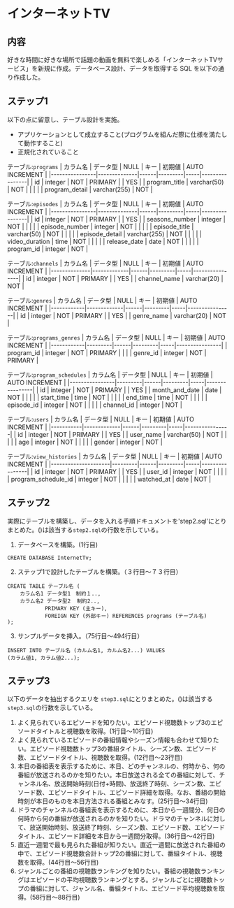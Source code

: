 # インターネットTV
## 内容
好きな時間に好きな場所で話題の動画を無料で楽しめる「インターネットTVサービス」を新規に作成。データベース設計、データを取得する SQL を以下の通り作成した。

## ステップ1
以下の点に留意し、テーブル設計を実施。

- アプリケーションとして成立すること(プログラムを組んだ際に仕様を満たして動作すること)
- 正規化されていること

テーブル:`programs`
| カラム名           | データ型         | NULL | キー      | 初期値 | AUTO INCREMENT |
|----------------|--------------|------|---------|-----|----------------|
| id             | integer      | NOT  | PRIMARY |     | YES            |
| program_title  | varchar(50)  | NOT  |         |     |                |
| program_detail | varchar(255) | NOT  |

テーブル:`episodes`
| カラム名           | データ型         | NULL | キー      | 初期値 | AUTO INCREMENT |
|----------------|--------------|------|---------|-----|----------------|
| id             | integer      | NOT  | PRIMARY |     | YES            |
| seasons_number | integer      | NOT  |         |     |                |
| episode_number | integer      | NOT  |         |     |                |
| episode_title  | varchar(50)  | NOT  |         |     |                |
| episode_detail | varchar(255) | NOT  |         |     |                |
| video_duration | time         | NOT  |         |     |                |
| release_date   | date         | NOT  |         |     |                |
| program_id     | integer      | NOT  |

テーブル:`channels`
| カラム名         | データ型        | NULL | キー      | 初期値 | AUTO INCREMENT |
|--------------|-------------|------|---------|-----|----------------|
| id           | integer     | NOT  | PRIMARY |     | YES            |
| channel_name | varchar(20) | NOT  |

テーブル:`genres`
| カラム名       | データ型        | NULL | キー      | 初期値 | AUTO INCREMENT |
|------------|-------------|------|---------|-----|----------------|
| id         | integer     | NOT  | PRIMARY |     | YES            |
| genre_name | varchar(20) | NOT  |

テーブル:`programs_genres`
| カラム名       | データ型    | NULL | キー      | 初期値 | AUTO INCREMENT |
|------------|---------|------|---------|-----|----------------|
| program_id | integer | NOT  | PRIMARY |     |                |
| genre_id   | integer | NOT  | PRIMARY |

テーブル:`program_schedules`
| カラム名           | データ型    | NULL | キー      | 初期値 | AUTO INCREMENT |
|----------------|---------|------|---------|-----|----------------|
| id             | integer | NOT  | PRIMARY |     | YES            |
| month_and_date | date    | NOT  |         |     |                |
| start_time     | time    | NOT  |         |     |                |
| end_time       | time    | NOT  |         |     |                |
| episode_id     | integer | NOT  |         |     |                |
| channel_id     | integer | NOT  |

テーブル:`users`
| カラム名      | データ型        | NULL | キー      | 初期値 | AUTO INCREMENT |
|-----------|-------------|------|---------|-----|----------------|
| id        | integer     | NOT  | PRIMARY |     | YES            |
| user_name | varchar(50) | NOT  |         |     |                |
| age       | integer     | NOT  |         |     |                |
| gender    | integer     | NOT  |

テーブル:`view_histories`
| カラム名                | データ型    | NULL | キー      | 初期値 | AUTO INCREMENT |
|---------------------|---------|------|---------|-----|----------------|
| id                  | integer | NOT  | PRIMARY |     | YES            |
| user_id             | integer | NOT  |         |     |                |
| program_schedule_id | integer | NOT  |         |     |                |
| watched_at          | date    | NOT  |

## ステップ2
実際にテーブルを構築し、データを入れる手順ドキュメントを'step2.sql'にとりまとめた。()は該当する`step2.sql`の行数を示している。

1. データベースを構築。(1行目)

```
CREATE DATABASE InternetTv;
```

2. ステップ1で設計したテーブルを構築。（３行目〜７３行目）

```
CREATE TABLE テーブル名 (
    カラム名1 データ型1　制約１..,
    カラム名2 データ型2  制約2..,   
            PRIMARY KEY (主キー),
            FOREIGN KEY (外部キー) REFERENCES programs (テーブル名)
);
```

3. サンプルデータを挿入。（75行目〜494行目）

```
INSERT INTO テーブル名 (カルム名1, カルム名2...) VALUES
(カラム値1, カラム値2...);
```

## ステップ3
以下のデータを抽出するクエリを `step3.sql`にとりまとめた。()は該当する`step3.sql`の行数を示している。

1. よく見られているエピソードを知りたい。エピソード視聴数トップ3のエピソードタイトルと視聴数を取得。(1行目〜10行目)
2. よく見られているエピソードの番組情報やシーズン情報も合わせて知りたい。エピソード視聴数トップ3の番組タイトル、シーズン数、エピソード数、エピソードタイトル、視聴数を取得。(12行目〜23行目)
3. 本日の番組表を表示するために、本日、どのチャンネルの、何時から、何の番組が放送されるのかを知りたい。本日放送される全ての番組に対して、チャンネル名、放送開始時刻(日付+時間)、放送終了時刻、シーズン数、エピソード数、エピソードタイトル、エピソード詳細を取得。なお、番組の開始時刻が本日のものを本日方法される番組とみなす。(25行目〜34行目)
4. ドラマのチャンネルの番組表を表示するために、本日から一週間分、何日の何時から何の番組が放送されるのかを知りたい。ドラマのチャンネルに対して、放送開始時刻、放送終了時刻、シーズン数、エピソード数、エピソードタイトル、エピソード詳細を本日から一週間分取得。(36行目〜42行目)
5. 直近一週間で最も見られた番組が知りたい。直近一週間に放送された番組の中で、エピソード視聴数合計トップ2の番組に対して、番組タイトル、視聴数を取得。(44行目〜56行目)
6. ジャンルごとの番組の視聴数ランキングを知りたい。番組の視聴数ランキングはエピソードの平均視聴数ランキングとする。ジャンルごとに視聴数トップの番組に対して、ジャンル名、番組タイトル、エピソード平均視聴数を取得。(58行目〜88行目)